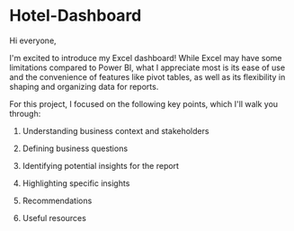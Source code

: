 # Hotel-Dashboard
Hi everyone,

I'm excited to introduce my Excel dashboard! While Excel may have some limitations compared to Power BI, what I appreciate most is its ease of use and the convenience of features like pivot tables, as well as its flexibility in shaping and organizing data for reports.

For this project, I focused on the following key points, which I'll walk you through:

1. Understanding business context and stakeholders

2. Defining business questions

3. Identifying potential insights for the report



5. Highlighting specific insights

6. Recommendations

7. Useful resources



